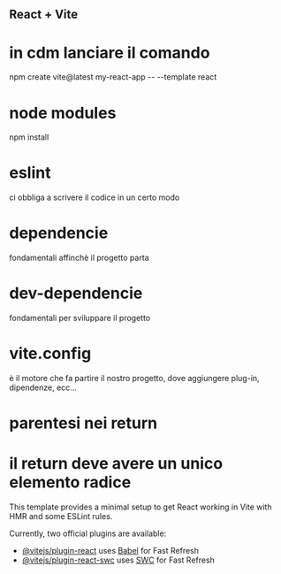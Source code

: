 ## React + Vite

# in cdm lanciare il comando 

npm create vite@latest my-react-app -- --template react

# node modules
npm install

# eslint

ci obbliga a scrivere il codice in un certo modo

# dependencie

fondamentali affinchè il progetto parta 

# dev-dependencie

fondamentali per sviluppare il progetto 

# vite.config

è il motore che  fa partire il nostro progetto, dove aggiungere plug-in, dipendenze, ecc...

# parentesi nei return

il return deve avere un unico elemento radice
================
This template provides a minimal setup to get React working in Vite with HMR and some ESLint rules.

Currently, two official plugins are available:

- [@vitejs/plugin-react](https://github.com/vitejs/vite-plugin-react/blob/main/packages/plugin-react/README.md) uses [Babel](https://babeljs.io/) for Fast Refresh
- [@vitejs/plugin-react-swc](https://github.com/vitejs/vite-plugin-react-swc) uses [SWC](https://swc.rs/) for Fast Refresh
